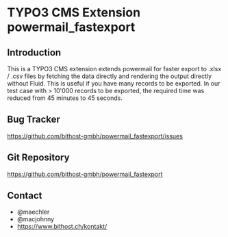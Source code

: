 
TYPO3 CMS Extension powermail_fastexport
========================================

Introduction
------------
This is a TYPO3 CMS extension extends powermail for faster export to .xlsx / .csv files by
fetching the data directly and
rendering the output directly without Fluid.
This is useful if you have many records to be exported.
In our test case with > 10'000 records to be exported, the
required time was reduced from 45 minutes to 45 seconds.

Bug Tracker
-----------

https://github.com/bithost-gmbh/powermail_fastexport/issues

Git Repository
--------------

https://github.com/bithost-gmbh/powermail_fastexport

Contact
-------

* @maechler 
* @macjohnny
* https://www.bithost.ch/kontakt/
